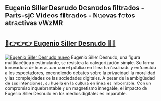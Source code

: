 ## Eugenio Siller Desnudo D𝚎sn𝚞dos filtr𝚊dos - Parts-sjC Vid𝚎os filtr𝚊dos - N𝚞evas f𝚘tos atr𝚊ctivas vWzMR

# <h2><a href="http://mbdqtk.tromn.icu/?c=Eugenio+Siller+Desnudo">🔗👉👉👉 Eugenio Siller Desnudo 🔗🔗</a></h2>

[![Eugenio Siller Desnudo nuevo](https://i.imgur.com/pEAQMta.gif)](http://mbdqtk.tromn.icu/?c=Eugenio+Siller+Desnudo)
Eugenio Siller Desnudo, una figura multifacética y estimulante, se resiste a la categorización simple. Su forma innovadora de interactuar con el público en línea ha fascinado y enfurecido a los espectadores, encendiendo debates sobre la privacidad, la moralidad y las complejidades de las sociedades digitales. A pesar de la ambigüedad de sus intenciones, su huella en la cultura en línea es imborrable. Con un compromiso inquebrantable y un magnetismo innegable, el impacto de Eugenio Siller Desnudo en los medios digitales es imparable.
